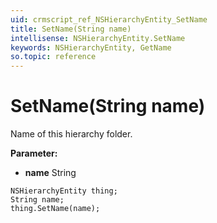 ```yaml
---
uid: crmscript_ref_NSHierarchyEntity_SetName
title: SetName(String name)
intellisense: NSHierarchyEntity.SetName
keywords: NSHierarchyEntity, GetName
so.topic: reference
---
```


# SetName(String name)

Name of this hierarchy folder.

**Parameter:** 
* **name** String

```crmscript
NSHierarchyEntity thing;
String name;
thing.SetName(name);
```

